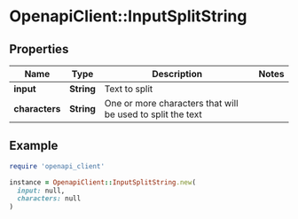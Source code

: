 # OpenapiClient::InputSplitString

## Properties

| Name | Type | Description | Notes |
| ---- | ---- | ----------- | ----- |
| **input** | **String** | Text to split |  |
| **characters** | **String** | One or more characters that will be used to split the text |  |

## Example

```ruby
require 'openapi_client'

instance = OpenapiClient::InputSplitString.new(
  input: null,
  characters: null
)
```

